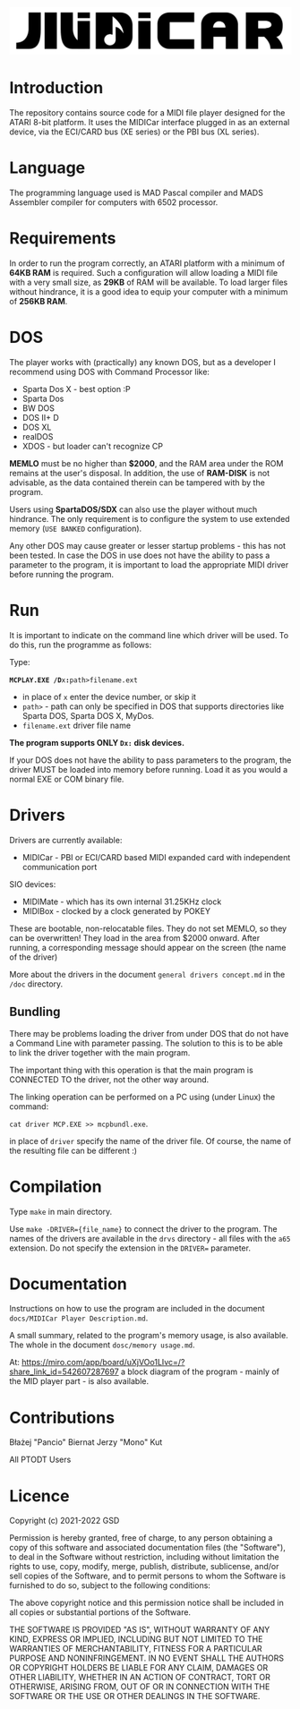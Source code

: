 ![MIDICar logo](/doc/MIDICar%20Logo.png)

# Introduction

The repository contains source code for a MIDI file player designed for the ATARI 8-bit platform.
It uses the MIDICar interface plugged in as an external device, via the ECI/CARD bus (XE series) or the PBI bus (XL series).

# Language

The programming language used is MAD Pascal compiler and MADS Assembler compiler for computers with 6502 processor.

# Requirements

In order to run the program correctly, an ATARI platform with a minimum of **64KB RAM** is required. Such a configuration will allow loading a MIDI file with a very small size, as **29KB** of RAM will be available. To load larger files without hindrance, it is a good idea to equip your computer with a minimum of **256KB RAM**.

# DOS

The player works with (practically) any known DOS, but as a developer I recommend using DOS  with Command Processor like:

- Sparta Dos X - best option :P
- Sparta Dos
- BW DOS
- DOS II+ D
- DOS XL
- realDOS
- XDOS - but loader can't recognize CP

**MEMLO** must be no higher than **$2000**, and the RAM area under the ROM remains at the user's disposal.
In addition, the use of **RAM-DISK** is not advisable, as the data contained therein can be tampered with by the program.

Users using **SpartaDOS/SDX** can also use the player without much hindrance. The only requirement is to configure the system to use extended memory (`USE BANKED` configuration).

Any other DOS may cause greater or lesser startup problems - this has not been tested.
In case the DOS in use does not have the ability to pass a parameter to the program, it is important to load the appropriate MIDI driver before running the program.

# Run

It is important to indicate on the command line which driver will be used. To do this, run the programme as follows:

Type:

**`MCPLAY.EXE /D`**`x`**`:`**`path>filename.ext`

- in place of `x` enter the device number, or skip it
- `path>` - path can only be specified in DOS that supports directories like Sparta DOS, Sparta DOS X, MyDos.
- `filename.ext` driver file name

**The program supports ONLY `Dx:` disk devices.**

If your DOS does not have the ability to pass parameters to the program, the driver MUST be loaded into memory before running. Load it as you would a normal EXE or COM binary file.

# Drivers

Drivers are currently available:

- MIDICar - PBI or ECI/CARD based MIDI expanded card with independent communication port

SIO devices:

- MIDIMate - which has its own internal 31.25KHz clock
- MIDIBox - clocked by a clock generated by POKEY

These are bootable, non-relocatable files. They do not set MEMLO, so they can be overwritten!
They load in the area from $2000 onward. After running, a corresponding message should appear on the screen (the name of the driver)

More about the drivers in the document `general drivers concept.md` in the `/doc` directory.

## Bundling

There may be problems loading the driver from under DOS that do not have a Command Line with parameter passing. The solution to this is to be able to link the driver together with the main program.

The important thing with this operation is that the main program is CONNECTED TO the driver, not the other way around.

The linking operation can be performed on a PC using (under Linux) the command:

`cat driver MCP.EXE >> mcpbundl.exe`.

in place of `driver` specify the name of the driver file. Of course, the name of the resulting file can be different :)

# Compilation

Type `make` in main directory.

Use `make -DRIVER={file_name}` to connect the driver to the program.
The names of the drivers are available in the `drvs` directory - all files with the `a65` extension.
Do not specify the extension in the `DRIVER=` parameter.

# Documentation

Instructions on how to use the program are included in the document `docs/MIDICar Player Description.md`.

A small summary, related to the program's memory usage, is also available. The whole in the document `dosc/memory usage.md`.

At: https://miro.com/app/board/uXjVOo1LIvc=/?share_link_id=542607287697 a block diagram of the program - mainly of the MID player part - is also available.

# Contributions

Błażej "Pancio" Biernat
Jerzy "Mono" Kut

All PTODT Users

# Licence

Copyright (c) 2021-2022 GSD

Permission is hereby granted, free of charge, to any person obtaining a copy
of this software and associated documentation files (the "Software"), to deal
in the Software without restriction, including without limitation the rights
to use, copy, modify, merge, publish, distribute, sublicense, and/or sell
copies of the Software, and to permit persons to whom the Software is
furnished to do so, subject to the following conditions:

The above copyright notice and this permission notice shall be included in all
copies or substantial portions of the Software.

THE SOFTWARE IS PROVIDED "AS IS", WITHOUT WARRANTY OF ANY KIND, EXPRESS OR
IMPLIED, INCLUDING BUT NOT LIMITED TO THE WARRANTIES OF MERCHANTABILITY,
FITNESS FOR A PARTICULAR PURPOSE AND NONINFRINGEMENT. IN NO EVENT SHALL THE
AUTHORS OR COPYRIGHT HOLDERS BE LIABLE FOR ANY CLAIM, DAMAGES OR OTHER
LIABILITY, WHETHER IN AN ACTION OF CONTRACT, TORT OR OTHERWISE, ARISING FROM,
OUT OF OR IN CONNECTION WITH THE SOFTWARE OR THE USE OR OTHER DEALINGS IN THE
SOFTWARE.